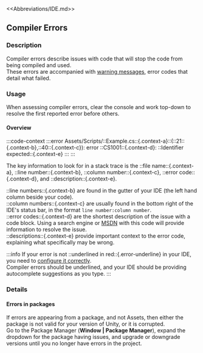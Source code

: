 <<Abbreviations/IDE.md>>
## Compiler Errors
### Description
Compiler errors describe issues with code that will stop the code from being compiled and used.  
These errors are accompanied with [warning messages](https://docs.microsoft.com/en-us/dotnet/csharp/language-reference/compiler-messages/), error codes that detail what failed.  

### Usage
When assessing compiler errors, clear the console and work top-down to resolve the first reported error before others.  

#### Overview

:::code-context
:::error
Assets/Scripts/::Example.cs::{.context-a}::(::21::{.context-b},::40::{.context-c}): error ::CS1001::{.context-d}: ::Identifier expected::{.context-e}
:::
:::  

The key information to look for in a stack trace is the ::file name::{.context-a}, ::line number::{.context-b}, ::column number::{.context-c}, ::error code::{.context-d}, and ::description::{.context-e}.  

::line numbers::{.context-b} are found in the gutter of your IDE (the left hand column beside your code).  
::column numbers::{.context-c} are usually found in the bottom right of the IDE's status bar, in the format `line number:column number`.  
::error codes::{.context-d} are the shortest description of the issue with a code block. Using a search engine or [MSDN](https://docs.microsoft.com/en-us/dotnet/csharp/language-reference/compiler-messages/) with this code will provide information to resolve the issue.  
::descriptions::{.context-e} provide important context to the error code, explaining what specifically may be wrong.

:::info
If your error is not ::underlined in red::{.error-underline} in your IDE, you need to [configure it correctly](../../IDE%20Configuration.md).  
Compiler errors should be underlined, and your IDE should be providing autocomplete suggestions as you type.
:::

### Details
#### Errors in packages
If errors are appearing from a package, and not Assets, then either the package is not valid for your version of Unity, or it is corrupted.  
Go to the Package Manager (**Window | Package Manager**), expand the dropdown for the package having issues, and upgrade or downgrade versions until you no longer have errors in the project.